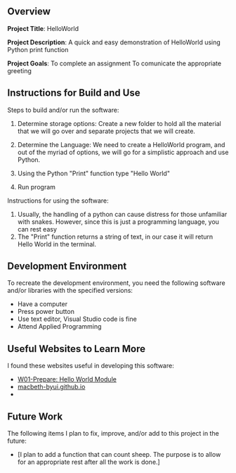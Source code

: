 ## Overview

**Project Title**:
HelloWorld

**Project Description**:
A quick and easy demonstration of HelloWorld using Python print function

**Project Goals**:
To complete an assignment
To comunicate the appropriate greeting 

## Instructions for Build and Use

Steps to build and/or run the software:

1. Determine storage options: 
    Create a new folder to hold all the material that we will go over and separate projects that we will create.

2. Determine the Language: 
    We need to create a HelloWorld program, and out of the myriad of options, we will go for a simplistic approach and use Python.

3. Using the Python "Print" function type "Hello World"

4. Run program 

Instructions for using the software:

1. Usually, the handling of a python can cause distress for those unfamiliar with snakes. However, since this is just a programming language, you can rest easy
2. The "Print" function returns a string of text, in our case it will return Hello World in the terminal.

## Development Environment 

To recreate the development environment, you need the following software and/or libraries with the specified versions:

* Have a computer 
* Press power button 
* Use text editor, Visual Studio code is fine
* Attend Applied Programming

## Useful Websites to Learn More

I found these websites useful in developing this software:

* [W01-Prepare: Hello World Module](https://byui.instructure.com/courses/332550/assignments/14305483)
* [macbeth-byui.github.io](https://macbeth-byui.github.io/cse310-course/readme.md)
* 

## Future Work

The following items I plan to fix, improve, and/or add to this project in the future:

* [I plan to add a function that can count sheep. The purpose is to allow for an appropriate rest after all the work is done.] 
